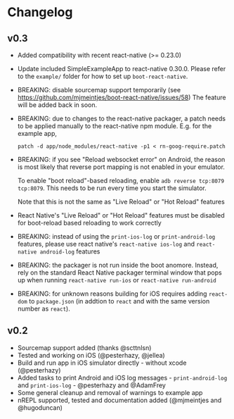 # Changelog
## v0.3
* Added compatibility with recent react-native (>= 0.23.0)
* Update included SimpleExampleApp to react-native 0.30.0. Please refer to the
  `example/` folder for how to set up `boot-react-native`.
* BREAKING: disable sourcemap support temporarily (see
  https://github.com/mjmeintjes/boot-react-native/issues/58) The feature will be
  added back in soon.
* BREAKING: due to changes to the react-native packager, a patch needs to be
  applied manually to the react-native npm module. E.g. for the example app,

  ```
  patch -d app/node_modules/react-native -p1 < rn-goog-require.patch
  ```
* BREAKING: if you see "Reload websocket error" on Android, the reason is most
  likely that reverse port mapping is not enabled in your emulator.

  To enable "boot reload"-based reloading, enable `adb reverse tcp:8079 tcp:8079`. This
  needs to be run every time you start the simulator.

  Note that this is not the same as "Live Reload" or "Hot Reload" features

* React Native's "Live Reload" or "Hot Reload" features must be disabled for
  boot-reload based reloading to work correctly

* BREAKING: instead of using the `print-ios-log` or `print-android-log`
  features, please use react native's `react-native ios-log` and `react-native android-log` features

* BREAKING: the packager is not run inside the boot anomore. Instead, rely on
  the standard React Native packager terminal window that pops up when running
  `react-native run-ios` or `react-native run-android`

* BREAKING: for unknown reasons building for iOS requires adding `react-dom` to
  `package.json` (in addtion to `react` and with the same version number as
  `react`).

## v0.2
* Sourcemap support added (thanks @scttnlsn)
* Tested and working on iOS (@pesterhazy, @jellea)
* Build and run app in iOS simulator directly - without xcode (@pesterhazy)
* Added tasks to print Android and iOS log messages - `print-android-log` and `print-ios-log` - @pesterhazy and @AdamFrey
* Some general cleanup and removal of warnings to example app
* nREPL supported, tested and documentation added (@mjmeintjes and @hugoduncan)
 
 
